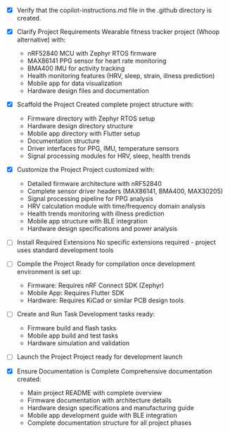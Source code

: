 <!-- Use this file to provide workspace-specific custom instructions to Copilot. For more details, visit https://code.visualstudio.com/docs/copilot/copilot-customization#_use-a-githubcopilotinstructionsmd-file -->
- [x] Verify that the copilot-instructions.md file in the .github directory is created.

- [x] Clarify Project Requirements
	Wearable fitness tracker project (Whoop alternative) with:
	- nRF52840 MCU with Zephyr RTOS firmware
	- MAX86141 PPG sensor for heart rate monitoring  
	- BMA400 IMU for activity tracking
	- Health monitoring features (HRV, sleep, strain, illness prediction)
	- Mobile app for data visualization
	- Hardware design files and documentation

- [x] Scaffold the Project
	Created complete project structure with:
	- Firmware directory with Zephyr RTOS setup
	- Hardware design directory structure
	- Mobile app directory with Flutter setup
	- Documentation structure
	- Driver interfaces for PPG, IMU, temperature sensors
	- Signal processing modules for HRV, sleep, health trends

- [x] Customize the Project
	Project customized with:
	- Detailed firmware architecture with nRF52840
	- Complete sensor driver headers (MAX86141, BMA400, MAX30205)
	- Signal processing pipeline for PPG analysis
	- HRV calculation module with time/frequency domain analysis
	- Health trends monitoring with illness prediction
	- Mobile app structure with BLE integration
	- Hardware design specifications and power analysis

- [ ] Install Required Extensions
	No specific extensions required - project uses standard development tools

- [ ] Compile the Project
	Ready for compilation once development environment is set up:
	- Firmware: Requires nRF Connect SDK (Zephyr)
	- Mobile App: Requires Flutter SDK
	- Hardware: Requires KiCad or similar PCB design tools

- [ ] Create and Run Task
	Development tasks ready:
	- Firmware build and flash tasks
	- Mobile app build and test tasks
	- Hardware simulation and validation

- [ ] Launch the Project
	Project ready for development launch

- [x] Ensure Documentation is Complete
	Comprehensive documentation created:
	- Main project README with complete overview
	- Firmware documentation with architecture details
	- Hardware design specifications and manufacturing guide
	- Mobile app development guide with BLE integration
	- Complete documentation structure for all project phases
